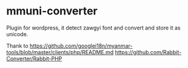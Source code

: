 # mmuni-converter
Plugin for wordpress, it detect zawgyi font and convert and store it as unicode.

Thank to
https://github.com/googlei18n/myanmar-tools/blob/master/clients/php/README.md
https://github.com/Rabbit-Converter/Rabbit-PHP
